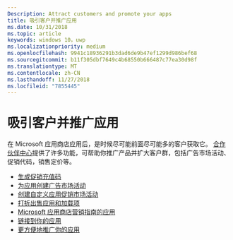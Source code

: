 ```yaml
---
Description: Attract customers and promote your apps
title: 吸引客户并推广应用
ms.date: 10/31/2018
ms.topic: article
keywords: windows 10，uwp
ms.localizationpriority: medium
ms.openlocfilehash: 9941c18936291b3dad6de9b47ef1299d986bef68
ms.sourcegitcommit: b11f305dbf7649c4b68550b666487c77ea30d98f
ms.translationtype: MT
ms.contentlocale: zh-CN
ms.lasthandoff: 11/27/2018
ms.locfileid: "7855445"
---
```

# <a name="attract-customers-and-promote-your-apps"></a>吸引客户并推广应用

在 Microsoft 应用商店应用后，是时候尽可能前面尽可能多的客户获取它。 [合作伙伴中心](https://partner.microsoft.com/dashboard)提供了许多功能，可帮助你推广产品并扩大客户群，包括广告市场活动、 促销代码，销售定价等。

-   [生成促销充值码](generate-promotional-codes.md)
-   [为应用创建广告市场活动](create-an-ad-campaign-for-your-app.md)
-   [创建自定义应用促销市场活动](create-a-custom-app-promotion-campaign.md)
-   [打折出售应用和加载项](put-apps-and-add-ons-on-sale.md)
-   [Microsoft 应用商店营销指南的应用](app-marketing-guidelines.md)
-   [链接到你的应用](link-to-your-app.md)
-   [更方便地推广你的应用](make-your-app-easier-to-promote.md)

 

 

